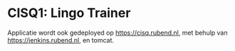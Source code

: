 # CISQ1: Lingo Trainer

Applicatie wordt ook gedeployed op https://cisq.rubend.nl, met behulp van https://jenkins.rubend.nl, en tomcat.
